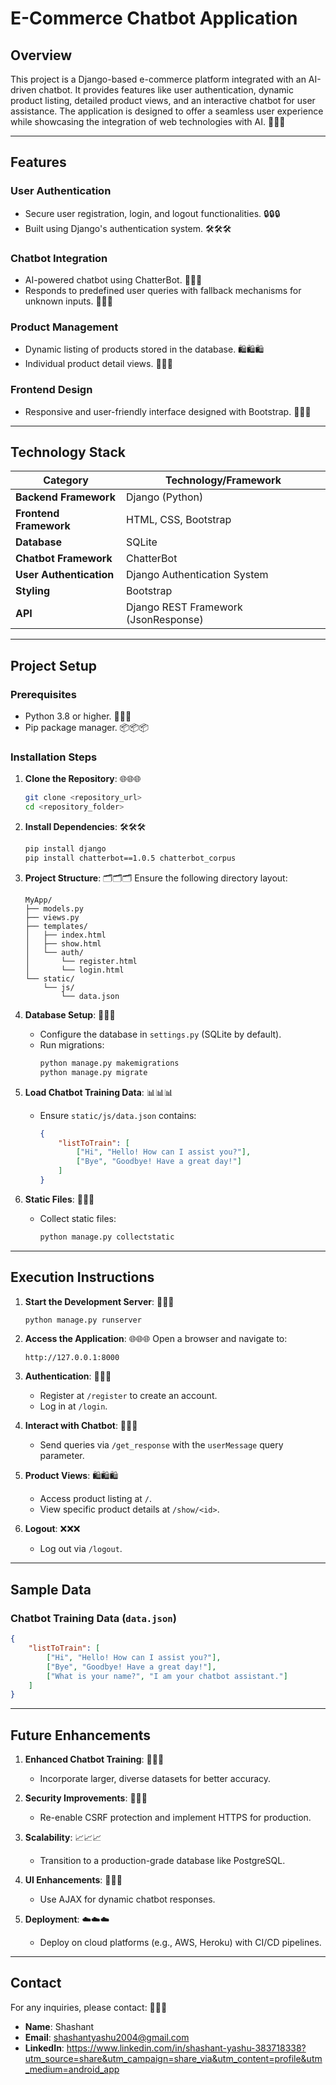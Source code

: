 # E-Commerce Chatbot Application

## Overview
This project is a Django-based e-commerce platform integrated with an AI-driven chatbot. It provides features like user authentication, dynamic product listing, detailed product views, and an interactive chatbot for user assistance. The application is designed to offer a seamless user experience while showcasing the integration of web technologies with AI. 🌟🌟🌟

---

## Features

### User Authentication
- Secure user registration, login, and logout functionalities. 🔒🔒🔒
- Built using Django's authentication system. 🛠️🛠️🛠️

### Chatbot Integration
- AI-powered chatbot using ChatterBot. 🤖🤖🤖
- Responds to predefined user queries with fallback mechanisms for unknown inputs. 💬💬💬

### Product Management
- Dynamic listing of products stored in the database. 🛍️🛍️🛍️
- Individual product detail views. 📄📄📄

### Frontend Design
- Responsive and user-friendly interface designed with Bootstrap. 🎨🎨🎨

---

## Technology Stack

| **Category**            | **Technology/Framework**                          |
|-------------------------|---------------------------------------------------|
| **Backend Framework**   | Django (Python)                                   |
| **Frontend Framework**  | HTML, CSS, Bootstrap                              |
| **Database**            | SQLite                                            |
| **Chatbot Framework**   | ChatterBot                                        |
| **User Authentication** | Django Authentication System                      |
| **Styling**             | Bootstrap                                         |
| **API**                 | Django REST Framework (JsonResponse)              |

---

## Project Setup

### Prerequisites
- Python 3.8 or higher. 🐍🐍🐍
- Pip package manager. 📦📦📦

### Installation Steps

1. **Clone the Repository**: 🌐🌐🌐
   ```bash
   git clone <repository_url>
   cd <repository_folder>
   ```

2. **Install Dependencies**: 🛠️🛠️🛠️
   ```bash
   pip install django
   pip install chatterbot==1.0.5 chatterbot_corpus
   ```

3. **Project Structure**: 🗂️🗂️🗂️
   Ensure the following directory layout:
   ```
   MyApp/
   ├── models.py
   ├── views.py
   ├── templates/
   │   ├── index.html
   │   ├── show.html
   │   └── auth/
   │       └── register.html
   │       └── login.html
   └── static/
       └── js/
           └── data.json
   ```

4. **Database Setup**: 💾💾💾
   - Configure the database in `settings.py` (SQLite by default).
   - Run migrations:
     ```bash
     python manage.py makemigrations
     python manage.py migrate
     ```

5. **Load Chatbot Training Data**: 📊📊📊
   - Ensure `static/js/data.json` contains:
     ```json
     {
         "listToTrain": [
             ["Hi", "Hello! How can I assist you?"],
             ["Bye", "Goodbye! Have a great day!"]
         ]
     }
     ```

6. **Static Files**: 📂📂📂
   - Collect static files:
     ```bash
     python manage.py collectstatic
     ```

---

## Execution Instructions

1. **Start the Development Server**: 🚀🚀🚀
   ```bash
   python manage.py runserver
   ```

2. **Access the Application**: 🌐🌐🌐
   Open a browser and navigate to:
   ```
   http://127.0.0.1:8000
   ```

3. **Authentication**: 🔑🔑🔑
   - Register at `/register` to create an account.
   - Log in at `/login`.

4. **Interact with Chatbot**: 💬💬💬
   - Send queries via `/get_response` with the `userMessage` query parameter.

5. **Product Views**: 🛍️🛍️🛍️
   - Access product listing at `/`.
   - View specific product details at `/show/<id>`.

6. **Logout**: ❌❌❌
   - Log out via `/logout`.

---

## Sample Data
### Chatbot Training Data (`data.json`)
```json
{
    "listToTrain": [
        ["Hi", "Hello! How can I assist you?"],
        ["Bye", "Goodbye! Have a great day!"],
        ["What is your name?", "I am your chatbot assistant."]
    ]
}
```

---

## Future Enhancements

1. **Enhanced Chatbot Training**: 🤖🤖🤖
   - Incorporate larger, diverse datasets for better accuracy.

2. **Security Improvements**: 🔐🔐🔐
   - Re-enable CSRF protection and implement HTTPS for production.

3. **Scalability**: 📈📈📈
   - Transition to a production-grade database like PostgreSQL.

4. **UI Enhancements**: 🎨🎨🎨
   - Use AJAX for dynamic chatbot responses.

5. **Deployment**: ☁️☁️☁️
   - Deploy on cloud platforms (e.g., AWS, Heroku) with CI/CD pipelines.

---

## Contact
For any inquiries, please contact: 📧📧📧
- **Name**: Shashant
- **Email**: shashantyashu2004@gmail.com
- **LinkedIn**: https://www.linkedin.com/in/shashant-yashu-383718338?utm_source=share&utm_campaign=share_via&utm_content=profile&utm_medium=android_app 

